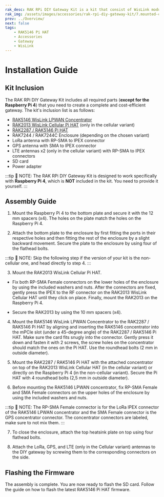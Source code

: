 ```yaml
---
rak_desc: RAK RPi DIY Gateway Kit is a kit that consist of WisLink modules to create a complete and cost-efficient gateway.
rak_img: /assets/images/accessories/rak-rpi-diy-gateway-kit/7.mounted-concentrator.png
prev: ../Overview/
next: false
tags:
    - RAK5146 Pi HAT
    - Accessories
    - Gateway
    - WisLink
---
```


# Installation Guide

## Kit Inclusion

The RAK RPi DIY Gateway Kit includes all required parts (**except for the Raspberry Pi 4**) that you need to create a complete and cost-efficient gateway. The kit's inclusion list is as follows:

- [RAK5146 WisLink LPWAN Concentrator](https://store.rakwireless.com/products/wislink-lpwan-concentrator-rak5146?variant=39677269409990)
- [RAK2013 WisLink Cellular Pi HAT](https://store.rakwireless.com/products/rak2013-cellular-pi-hat) (only in the cellular variant)
- [RAK2287 / RAK5146 Pi HAT](https://store.rakwireless.com/products/rak2287-pi-hat)
- RAK7244 / RAK7244C Enclosure (depending on the chosen variant)
- LoRa antenna with RP-SMA to IPEX connector
- GPS antenna with SMA to IPEX connector
- LTE antennas x2 (only in the cellular variant) with RP-SMA to IPEX connectors
- SD card
- Power adapter

:::tip 📝 NOTE:
The RAK RPi DIY Gateway Kit is designed to work specifically with **Raspberry Pi 4**, which is **NOT** included in the kit. You need to provide it yourself. 
:::


## Assembly Guide

1. Mount the Raspberry Pi 4 to the bottom plate and secure it with the 12 mm spacers (x4). The holes on the plate match the holes on the Raspberry Pi 4.


<rk-img
  src="/assets/images/accessories/rak-rpi-diy-gateway-kit/1.mount-raspberry.png"
  width="60%"
  caption="Mount the Raspberry Pi 4 on the bottom plate"
/>

2. Attach the bottom plate to the enclosure by first fitting the ports in their respective holes and then fitting the rest of the enclosure by a slight backward movement. Secure the plate to the enclosure by using four of the flathead bolts. 


<rk-img
  src="/assets/images/accessories/rak-rpi-diy-gateway-kit/2.attach-bottom-plate.png"
  width="60%"
  caption="Attach the bottom plate to the enclosure"
/>

:::tip 📝 NOTE:
Skip the following step if the version of your kit is the non-cellular one, and head directly to step 4.
:::

3. Mount the RAK2013 WisLink Cellular Pi HAT.

- Fix both RP-SMA Female connectors on the lower holes of the enclosure by using the included washers and nuts. After the connectors are fixed, gently press the IPEX to the RF connector on the RAK2013 WisLink Cellular HAT until they click on place. Finally, mount the RAK2013 on the Raspberry Pi 4. 

<rk-img
  src="/assets/images/accessories/rak-rpi-diy-gateway-kit/3.mounting-rak2013.png"
  width="60%"
  caption="Mounting the RAK2013"
/>

- Secure the RAK2013 by using the 10&nbsp;mm spacers (x4).

<rk-img
  src="/assets/images/accessories/rak-rpi-diy-gateway-kit/4.secure-rak2013.png"
  width="60%"
  caption="Securing the RAK2013"
/>

4. Mount the RAK5146 WisLink LPWAN Concentrator to the RAK2287 / RAK5146 Pi HAT by aligning and inserting the RAK5146 concentrator into the mPCIe slot (under a 45-degree angle) of the RAK2287 / RAK5146 Pi HAT. Make sure the card fits snugly into the connector. Gently press it down and fasten it with 2 screws, the screw holes on the concentrator should match the ones on the Pi HAT. Use the roundhead bolts (2&nbsp;mm in outside diameter).

<rk-img
  src="/assets/images/accessories/rak-rpi-diy-gateway-kit/5.mount-concentrator.png"
  width="60%"
  caption="Mounting the concentrator to the Pi HAT"
/>

5. Mount the RAK2287 / RAK5146 Pi HAT with the attached concentrator on top of the RAK2013 WisLink Cellular HAT (in the cellular variant) or directly on the Raspberry Pi 4 (in the non-cellular variant). Secure the Pi HAT with 4 roundhead bolts (2,5 mm in outside diameter).

<rk-img
  src="/assets/images/accessories/rak-rpi-diy-gateway-kit/6.mount-pi-hat.png"
  width="60%"
  caption="Mounting the Pi HAT to the assembly"
/>

6. Before mounting the RAK5146 LPWAN concentrator, fix RP-SMA Female and SMA Female connectors on the upper holes of the enclosure by using the included washers and nuts.

:::tip 📝 NOTE:
The RP-SMA Female connector is for the LoRa IPEX connector of the RAK5146 LPWAN concentrator and the SMA Female connector is the GPS concentrator connector. The concentrator connectors are labeled, make sure to not mix them. 
:::

<rk-img
  src="/assets/images/accessories/rak-rpi-diy-gateway-kit/7.mounted-concentrator.png"
  width="60%"
  caption="Mounted concentrator"
/>

7. To close the enclosure, attach the top heatsink plate on top using four flathead bolts.

<rk-img
  src="/assets/images/accessories/rak-rpi-diy-gateway-kit/8.heatsink.png"
  width="60%"
  caption=" Mounting top heatsink cover on the enclosure"
/>

8. Attach the LoRa, GPS, and LTE (only in the Cellular variant) antennas to the DIY gateway by screwing them to the corresponding connectors on the side. 

<rk-img
  src="/assets/images/accessories/rak-rpi-diy-gateway-kit/9.mount-antennas.png"
  width="60%"
  caption="Mounting the antennas"
/>

## Flashing the Firmware

The assembly is complete. You are now ready to flash the SD card. Follow the guide on how to flash the latest RAK5146 Pi HAT firmware. 